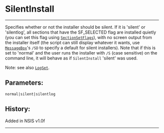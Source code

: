 # SilentInstall

---

Specifies whether or not the installer should be silent. If it is 'silent' or 'silentlog', all sections that have the SF_SELECTED flag are installed quietly (you can set this flag using [`SectionSetFlags`][1]), with no screen output from the installer itself (the script can still display whatever it wants, use [`MessageBox`][2]'s `/SD` to specify a default for silent installers). Note that if this is set to 'normal' and the user runs the installer with `/S` (case sensitive) on the command line, it will behave as if `SilentInstall` 'silent' was used.

Note: see also [`LogSet`][3].

## Parameters:

    normal|silent|silentlog

## History:

Added in NSIS v1.0f

---

[1]: SectionSetFlags.md
[2]: MessageBox.md
[3]: LogSet.md